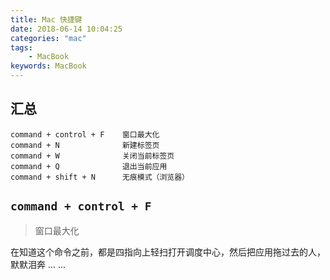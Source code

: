 ```yaml
---
title: Mac 快捷键
date: 2018-06-14 10:04:25
categories: "mac"
tags:
    - MacBook
keywords: MacBook
---
```


## 汇总

```
command + control + F    窗口最大化
command + N              新建标签页
command + W              关闭当前标签页
command + Q              退出当前应用
command + shift + N      无痕模式（浏览器）
```

## `command + control + F`

> 窗口最大化

在知道这个命令之前，都是四指向上轻扫打开调度中心，然后把应用拖过去的人，默默泪奔 ... ...
